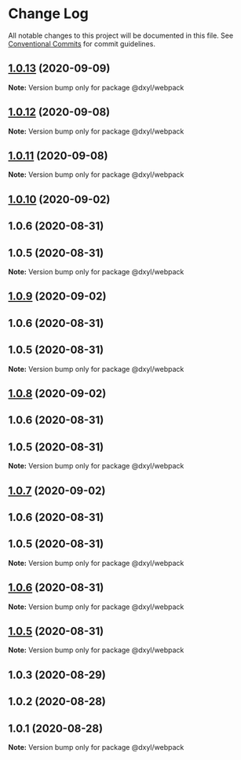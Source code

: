 # Change Log

All notable changes to this project will be documented in this file.
See [Conventional Commits](https://conventionalcommits.org) for commit guidelines.

## [1.0.13](https://github.com/fanyonglong/DxWebpack/compare/@dxyl/webpack@1.0.12...@dxyl/webpack@1.0.13) (2020-09-09)

**Note:** Version bump only for package @dxyl/webpack





## [1.0.12](https://github.com/fanyonglong/DxWebpack/compare/@dxyl/webpack@1.0.11...@dxyl/webpack@1.0.12) (2020-09-08)

**Note:** Version bump only for package @dxyl/webpack





## [1.0.11](https://github.com/fanyonglong/DxWebpack/compare/@dxyl/webpack@1.0.10...@dxyl/webpack@1.0.11) (2020-09-08)

**Note:** Version bump only for package @dxyl/webpack





## [1.0.10](https://github.com/fanyonglong/DxWebpack/compare/@dxyl/webpack@1.0.3...@dxyl/webpack@1.0.10) (2020-09-02)



## 1.0.6 (2020-08-31)



## 1.0.5 (2020-08-31)

**Note:** Version bump only for package @dxyl/webpack





## [1.0.9](https://github.com/fanyonglong/DxWebpack/compare/@dxyl/webpack@1.0.3...@dxyl/webpack@1.0.9) (2020-09-02)



## 1.0.6 (2020-08-31)



## 1.0.5 (2020-08-31)

**Note:** Version bump only for package @dxyl/webpack





## [1.0.8](https://github.com/fanyonglong/DxWebpack/compare/@dxyl/webpack@1.0.3...@dxyl/webpack@1.0.8) (2020-09-02)



## 1.0.6 (2020-08-31)



## 1.0.5 (2020-08-31)

**Note:** Version bump only for package @dxyl/webpack





## [1.0.7](https://github.com/fanyonglong/DxWebpack/compare/@dxyl/webpack@1.0.3...@dxyl/webpack@1.0.7) (2020-09-02)



## 1.0.6 (2020-08-31)



## 1.0.5 (2020-08-31)

**Note:** Version bump only for package @dxyl/webpack





## [1.0.6](https://github.com/fanyonglong/DxWebpack/compare/v1.0.5...v1.0.6) (2020-08-31)

**Note:** Version bump only for package @dxyl/webpack





## [1.0.5](https://github.com/fanyonglong/DxWebpack/compare/v1.0.2...v1.0.5) (2020-08-31)

**Note:** Version bump only for package @dxyl/webpack






## 1.0.3 (2020-08-29)



## 1.0.2 (2020-08-28)



## 1.0.1 (2020-08-28)

**Note:** Version bump only for package @dxyl/webpack
